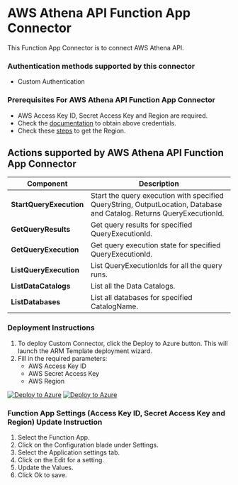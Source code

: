 # AWS Athena API Function App Connector

This Function App Connector is to connect AWS Athena API.

### Authentication methods supported by this connector

* Custom Authentication

### Prerequisites For AWS Athena API Function App Connector

* AWS Access Key ID, Secret Access Key and Region are required. 
* Check the [documentation](https://docs.aws.amazon.com/IAM/latest/UserGuide/id_credentials_access-keys.html) to obtain above credentials.
* Check these [steps](https://docs.aws.amazon.com/AWSEC2/latest/UserGuide/using-regions-availability-zones.html#using-regions-availability-zones-describe) to get the Region.


## Actions supported by AWS Athena API Function App Connector

| **Component** | **Description** |
| --------- | -------------- |
| **StartQueryExecution** | Start the query execution with specified QueryString, OutputLocation, Database and Catalog. Returns QueryExecutionId. |
| **GetQueryResults** | Get query results for specified QueryExecutionId. |
| **GetQueryExecution** | Get query execution state for specified QueryExecutionId. |
| **ListQueryExecution** | List QueryExecutionIds for all the query runs. |
| **ListDataCatalogs** | List all the Data Catalogs. |
| **ListDatabases** | List all databases for specified CatalogName. |

### Deployment Instructions

1. To deploy Custom Connector, click the Deploy to Azure button. This will launch the ARM Template deployment wizard.
2. Fill in the required parameters:
    - AWS Access Key ID 
    - AWS Secret Access Key
    - AWS Region

[![Deploy to Azure](https://aka.ms/deploytoazurebutton)](https://portal.azure.com/#create/Microsoft.Template/uri/https%3A%2F%2Fraw.githubusercontent.com%2FAzure%2FAzure-Sentinel%2Fmaster%2FSolutions%2FAWSAthena%2FPlaybooks%2FCustomConnector%2FAWSAthena_FunctionAppConnector%2Fazuredeploy.json) [![Deploy to Azure](https://aka.ms/deploytoazuregovbutton)](https://portal.azure.us/#create/Microsoft.Template/uri/https%3A%2F%2Fraw.githubusercontent.com%2FAzure%2FAzure-Sentinel%2Fmaster%2FSolutions%2FAWSAthena%2FPlaybooks%2FCustomConnector%2FAWSAthena_FunctionAppConnector%2Fazuredeploy.json)

### Function App Settings (Access Key ID, Secret Access Key and Region) Update Instruction
1. Select the Function App.
2. Click on the Configuration blade under Settings.
3. Select the Application settings tab.
4. Click on the Edit for a setting.
5. Update the Values.
6. Click Ok to save.
